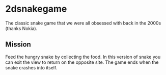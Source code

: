 # 2dsnakegame

The classic snake game that we were all obsessed with back in the 2000s (thanks Nokia).


## Mission
Feed the hungry snake by collecting the food. In this version of snake you can exit the view to return on the opposite site. The game ends when the snake crashes into itself.

